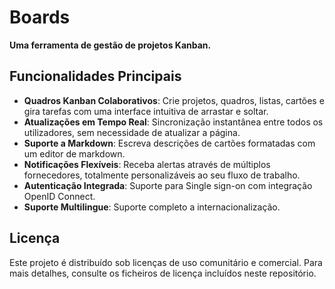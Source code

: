 # Boards

**Uma ferramenta de gestão de projetos Kanban.**

## Funcionalidades Principais

- **Quadros Kanban Colaborativos**: Crie projetos, quadros, listas, cartões e gira tarefas com uma interface intuitiva de arrastar e soltar.
- **Atualizações em Tempo Real**: Sincronização instantânea entre todos os utilizadores, sem necessidade de atualizar a página.
- **Suporte a Markdown**: Escreva descrições de cartões formatadas com um editor de markdown.
- **Notificações Flexíveis**: Receba alertas através de múltiplos fornecedores, totalmente personalizáveis ao seu fluxo de trabalho.
- **Autenticação Integrada**: Suporte para Single sign-on com integração OpenID Connect.
- **Suporte Multilingue**: Suporte completo a internacionalização.

## Licença

Este projeto é distribuído sob licenças de uso comunitário e comercial. Para mais detalhes, consulte os ficheiros de licença incluídos neste repositório.
